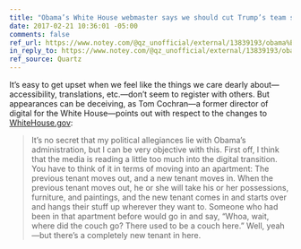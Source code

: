 ```yaml
---
title: "Obama’s White House webmaster says we should cut Trump’s team some slack"
date: 2017-02-21 10:36:01 -05:00
comments: false
ref_url: https://www.notey.com/@qz_unofficial/external/13839193/obama%E2%80%99s-white-house-webmaster-says-we-should-cut-trump%E2%80%99s-team-some-slack.html
in_reply_to: https://www.notey.com/@qz_unofficial/external/13839193/obama%E2%80%99s-white-house-webmaster-says-we-should-cut-trump%E2%80%99s-team-some-slack.html
ref_source: Quartz
---
```


It’s easy to get upset when we feel like the things we care dearly about—accessibility, translations, etc.—don’t seem to register with others. But appearances can be deceiving, as Tom Cochran—a former director of digital for the White House—points out with respect to the changes to [WhiteHouse.gov](https://www.whitehouse.gov/):

> It’s no secret that my political allegiances lie with Obama’s administration, but I can be very objective with this. First off, I think that the media is reading a little too much into the digital transition. You have to think of it in terms of moving into an apartment: The previous tenant moves out, and a new tenant moves in. When the previous tenant moves out, he or she will take his or her possessions, furniture, and paintings, and the new tenant comes in and starts over and hangs their stuff up wherever they want to. Someone who had been in that apartment before would go in and say, “Whoa, wait, where did the couch go? There used to be a couch here.” Well, yeah—but there’s a completely new tenant in here.